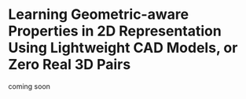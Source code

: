 # Learning Geometric-aware Properties in 2D Representation Using Lightweight CAD Models, or Zero Real 3D Pairs
coming soon

